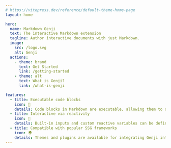 ```yaml
---
# https://vitepress.dev/reference/default-theme-home-page
layout: home

hero:
  name: Markdown Genji
  text: The interactive Markdown extension
  tagline: Author interactive documents with just Markdown.
  image:
    src: /logo.svg
    alt: Genji
  actions:
    - theme: brand
      text: Get Started
      link: /getting-started
    - theme: alt
      text: What is Genji?
      link: /what-is-genji

features:
  - title: Executable code blocks
    icon: 📝
    details: Code blocks in Markdown are executable, allowing them to display their evaluated values, which can then be referenced by other code blocks.
  - title: Interactive via reactivity
    icon: 🧲
    details: Built-in inputs and custom reactive variables can be defined to capture user input, triggering a re-render of the code blocks that reference them.
  - title: Compatible with popular SSG frameworks
    icon: 🌍
    details: Themes and plugins are available for integrating Genji into popular SSG frameworks, embracing their features and ensuring seamless experience with them.
---
```

